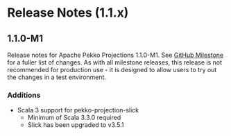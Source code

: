 # Release Notes (1.1.x)

## 1.1.0-M1
Release notes for Apache Pekko Projections 1.1.0-M1. See [GitHub Milestone](https://github.com/apache/pekko-projection/milestone/1?closed=1) for a fuller list of changes.
As with all milestone releases, this release is not recommended for production use - it is designed to allow users to try out the changes in a test environment.

### Additions
* Scala 3 support for pekko-projection-slick
    * Minimum of Scala 3.3.0 required
    * Slick has been upgraded to v3.5.1
